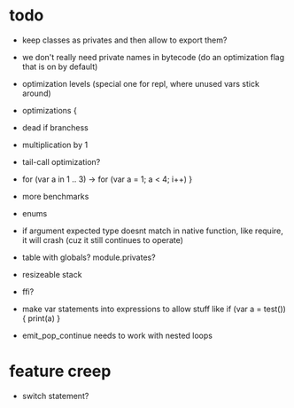 # todo

* keep classes as privates and then allow to export them?
* we don't really need private names in bytecode (do an optimization flag that is on by default)
* optimization levels (special one for repl, where unused vars stick around)

* optimizations {
 * dead if branchess
 * multiplication by 1
 * tail-call optimization?
 * for (var a in 1 .. 3) -> for (var a = 1; a < 4; i++)
}

* more benchmarks
* enums

* if argument expected type doesnt match in native function, like require, it will crash (cuz it still continues to operate)
* table with globals? module.privates?
* resizeable stack
* ffi?

* make var statements into expressions to allow stuff like if (var a = test()) { print(a) }
* emit_pop_continue needs to work with nested loops

# feature creep

* switch statement?
